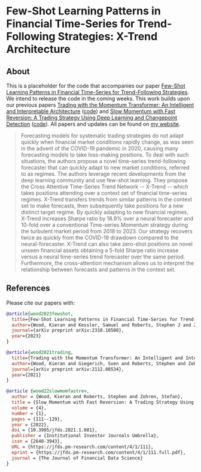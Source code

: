 # Few-Shot Learning Patterns in Financial Time-Series for Trend-Following Strategies: X-Trend Architecture
## About
This is a placeholder for the code that accompanies our paper [Few-Shot Learning Patterns in Financial Time-Series for Trend-Following Strategies](https://arxiv.org/abs/2310.10500). We intend to release the code in the coming weeks. This work builds upon our previous papers [Trading with the Momentum Transformer: An Intelligent and Interpretable Architecture](https://arxiv.org/abs/2112.08534) ([code](https://github.com/kieranjwood/trading-momentum-transformer)) and [Slow Momentum with Fast Reversion: A Trading Strategy Using Deep Learning and Changepoint Detection](https://arxiv.org/abs/2105.13727) ([code](https://github.com/kieranjwood/slow-momentum-fast-reversion)). All papers and updates can be found on [my website](https://kieranjwood.github.io/).

> Forecasting models for systematic trading strategies do not adapt quickly when financial market conditions rapidly change, as was seen in the advent of the COVID-19 pandemic in 2020, causing many forecasting models to take loss-making positions. To deal with such situations, the authors propose a novel time-series trend-following forecaster that can quickly adapt to new market conditions, referred to as regimes. The authors leverage recent developments from the deep learning community and use few-shot learning. They propose the Cross Attentive Time-Series Trend Network -- X-Trend -- which takes positions attending over a context set of financial time-series regimes. X-Trend transfers trends from similar patterns in the context set to make forecasts, then subsequently take positions for a new distinct target regime. By quickly adapting to new financial regimes, X-Trend increases Sharpe ratio by 18.9% over a neural forecaster and 10-fold over a conventional Time-series Momentum strategy during the turbulent market period from 2018 to 2023. Our strategy recovers twice as quickly from the COVID-19 drawdown compared to the neural-forecaster. X-Trend can also take zero-shot positions on novel unseen financial assets obtaining a 5-fold Sharpe ratio increase versus a neural time-series trend forecaster over the same period. Furthermore, the cross-attention mechanism allows us to interpret the relationship between forecasts and patterns in the context set.


## References
Please cite our papers with:
```bib
@article{wood2023fewshot,
  title={Few-Shot Learning Patterns in Financial Time-Series for Trend-Following Strategies},
  author={Wood, Kieran and Kessler, Samuel and Roberts, Stephen J and Zohren, Stefan},
  journal={arXiv preprint arXiv:2310.10500},
  year={2023}
}

@article{wood2021trading,
  title={Trading with the Momentum Transformer: An Intelligent and Interpretable Architecture},
  author={Wood, Kieran and Giegerich, Sven and Roberts, Stephen and Zohren, Stefan},
  journal={arXiv preprint arXiv:2112.08534},
  year={2021}
}

@article {wood22slowmomfastrev,
  author = {Wood, Kieran and Roberts, Stephen and Zohren, Stefan},
  title = {Slow Momentum with Fast Reversion: A Trading Strategy Using Deep Learning and Changepoint Detection},
  volume = {4},
  number = {1},
  pages = {111--129},
  year = {2022},
  doi = {10.3905/jfds.2021.1.081},
  publisher = {Institutional Investor Journals Umbrella},
  issn = {2640-3943},
  URL = {https://jfds.pm-research.com/content/4/1/111},
  eprint = {https://jfds.pm-research.com/content/4/1/111.full.pdf},
  journal = {The Journal of Financial Data Science}
}
```
